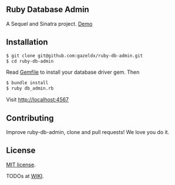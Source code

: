 ## Ruby Database Admin
A Sequel and Sinatra project. [Demo](http://ruby-db-admin.coding.io/)

## Installation
~~~bash
$ git clone git@github.com:gazeldx/ruby-db-admin.git
$ cd ruby-db-admin
~~~

Read [Gemfile](./Gemfile) to install your database driver gem. Then
~~~bash
$ bundle install
$ ruby db_admin.rb
~~~
Visit [http://localhost:4567](http://localhost:4567/)

## Contributing

Improve ruby-db-admin, clone and pull requests! We love you do it.

## License

[MIT license](http://www.opensource.org/licenses/MIT).

TODOs at [WIKI](https://github.com/gazeldx/ruby-db-admin/wiki).